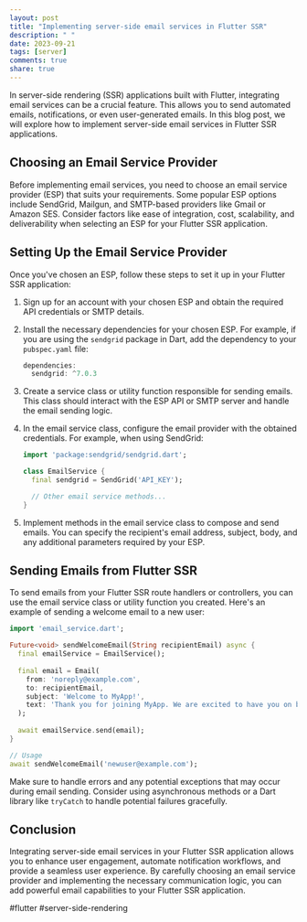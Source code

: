 ```yaml
---
layout: post
title: "Implementing server-side email services in Flutter SSR"
description: " "
date: 2023-09-21
tags: [server]
comments: true
share: true
---
```


In server-side rendering (SSR) applications built with Flutter, integrating email services can be a crucial feature. This allows you to send automated emails, notifications, or even user-generated emails. In this blog post, we will explore how to implement server-side email services in Flutter SSR applications.

## Choosing an Email Service Provider
Before implementing email services, you need to choose an email service provider (ESP) that suits your requirements. Some popular ESP options include SendGrid, Mailgun, and SMTP-based providers like Gmail or Amazon SES. Consider factors like ease of integration, cost, scalability, and deliverability when selecting an ESP for your Flutter SSR application.

## Setting Up the Email Service Provider

Once you've chosen an ESP, follow these steps to set it up in your Flutter SSR application:

1. Sign up for an account with your chosen ESP and obtain the required API credentials or SMTP details.

2. Install the necessary dependencies for your chosen ESP. For example, if you are using the `sendgrid` package in Dart, add the dependency to your `pubspec.yaml` file:

   ```dart
   dependencies:
     sendgrid: ^7.0.3
   ```

3. Create a service class or utility function responsible for sending emails. This class should interact with the ESP API or SMTP server and handle the email sending logic.

4. In the email service class, configure the email provider with the obtained credentials. For example, when using SendGrid:

   ```dart
   import 'package:sendgrid/sendgrid.dart';

   class EmailService {
     final sendgrid = SendGrid('API_KEY');

     // Other email service methods...
   }
   ```

5. Implement methods in the email service class to compose and send emails. You can specify the recipient's email address, subject, body, and any additional parameters required by your ESP.

## Sending Emails from Flutter SSR

To send emails from your Flutter SSR route handlers or controllers, you can use the email service class or utility function you created. Here's an example of sending a welcome email to a new user:

```dart
import 'email_service.dart';

Future<void> sendWelcomeEmail(String recipientEmail) async {
  final emailService = EmailService();
  
  final email = Email(
    from: 'noreply@example.com',
    to: recipientEmail,
    subject: 'Welcome to MyApp!',
    text: 'Thank you for joining MyApp. We are excited to have you on board!',
  );
  
  await emailService.send(email);
}

// Usage
await sendWelcomeEmail('newuser@example.com');
```

Make sure to handle errors and any potential exceptions that may occur during email sending. Consider using asynchronous methods or a Dart library like `tryCatch` to handle potential failures gracefully.

## Conclusion

Integrating server-side email services in your Flutter SSR application allows you to enhance user engagement, automate notification workflows, and provide a seamless user experience. By carefully choosing an email service provider and implementing the necessary communication logic, you can add powerful email capabilities to your Flutter SSR application.

#flutter #server-side-rendering